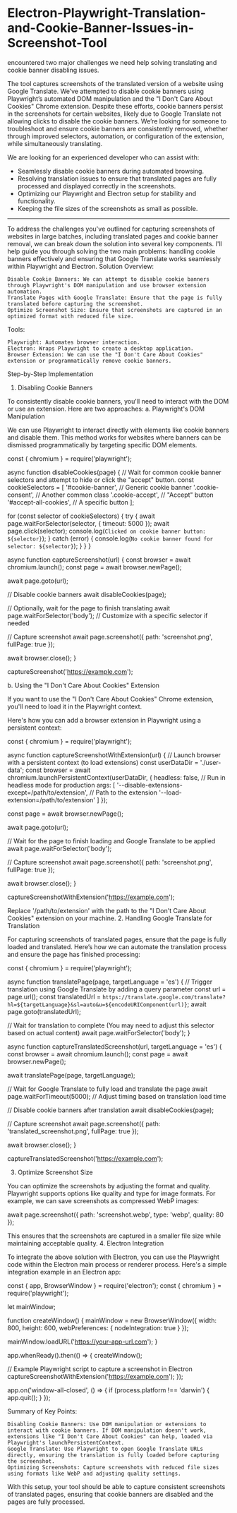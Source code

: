 # Electron-Playwright-Translation-and-Cookie-Banner-Issues-in-Screenshot-Tool
encountered two major challenges we need help solving translating and cookie banner disabling issues.

The tool captures screenshots of the translated version of a website using Google Translate.  We’ve attempted to disable cookie banners using Playwright’s automated DOM manipulation and the "I Don't Care About Cookies" Chrome extension. Despite these efforts, cookie banners persist in the screenshots for certain websites, likely due to Google Translate not allowing clicks to disable the cookie banners. We’re looking for someone to troubleshoot and ensure cookie banners are consistently removed, whether through improved selectors, automation, or configuration of the extension, while simultaneously translating.

We are looking for an experienced developer who can assist with:

- Seamlessly disable cookie banners during automated browsing.
- Resolving translation issues to ensure that translated pages are fully processed and displayed correctly in the screenshots.
- Optimizing our Playwright and Electron setup for stability and functionality.
- Keeping the file sizes of the screenshots as small as possible.
--------------
To address the challenges you've outlined for capturing screenshots of websites in large batches, including translated pages and cookie banner removal, we can break down the solution into several key components. I'll help guide you through solving the two main problems: handling cookie banners effectively and ensuring that Google Translate works seamlessly within Playwright and Electron.
Solution Overview:

    Disable Cookie Banners: We can attempt to disable cookie banners through Playwright's DOM manipulation and use browser extension automation.
    Translate Pages with Google Translate: Ensure that the page is fully translated before capturing the screenshot.
    Optimize Screenshot Size: Ensure that screenshots are captured in an optimized format with reduced file size.

Tools:

    Playwright: Automates browser interaction.
    Electron: Wraps Playwright to create a desktop application.
    Browser Extension: We can use the "I Don't Care About Cookies" extension or programmatically remove cookie banners.

Step-by-Step Implementation
1. Disabling Cookie Banners

To consistently disable cookie banners, you'll need to interact with the DOM or use an extension. Here are two approaches:
a. Playwright's DOM Manipulation

We can use Playwright to interact directly with elements like cookie banners and disable them. This method works for websites where banners can be dismissed programmatically by targeting specific DOM elements.

const { chromium } = require('playwright');

async function disableCookies(page) {
  // Wait for common cookie banner selectors and attempt to hide or click the "accept" button.
  const cookieSelectors = [
    '#cookie-banner',        // Generic cookie banner
    '.cookie-consent',       // Another common class
    '.cookie-accept',        // "Accept" button
    '#accept-all-cookies',   // A specific button
  ];

  for (const selector of cookieSelectors) {
    try {
      await page.waitForSelector(selector, { timeout: 5000 });
      await page.click(selector);
      console.log(`Clicked on cookie banner button: ${selector}`);
    } catch (error) {
      console.log(`No cookie banner found for selector: ${selector}`);
    }
  }
}

async function captureScreenshot(url) {
  const browser = await chromium.launch();
  const page = await browser.newPage();

  await page.goto(url);

  // Disable cookie banners
  await disableCookies(page);

  // Optionally, wait for the page to finish translating
  await page.waitForSelector('body'); // Customize with a specific selector if needed

  // Capture screenshot
  await page.screenshot({ path: 'screenshot.png', fullPage: true });

  await browser.close();
}

captureScreenshot('https://example.com');

b. Using the "I Don't Care About Cookies" Extension

If you want to use the "I Don't Care About Cookies" Chrome extension, you'll need to load it in the Playwright context.

Here's how you can add a browser extension in Playwright using a persistent context:

const { chromium } = require('playwright');

async function captureScreenshotWithExtension(url) {
  // Launch browser with a persistent context (to load extensions)
  const userDataDir = './user-data';
  const browser = await chromium.launchPersistentContext(userDataDir, {
    headless: false,  // Run in headless mode for production
    args: [
      '--disable-extensions-except=/path/to/extension',  // Path to the extension
      '--load-extension=/path/to/extension'
    ]
  });

  const page = await browser.newPage();

  await page.goto(url);

  // Wait for the page to finish loading and Google Translate to be applied
  await page.waitForSelector('body');

  // Capture screenshot
  await page.screenshot({ path: 'screenshot.png', fullPage: true });

  await browser.close();
}

captureScreenshotWithExtension('https://example.com');

Replace '/path/to/extension' with the path to the "I Don't Care About Cookies" extension on your machine.
2. Handling Google Translate for Translation

For capturing screenshots of translated pages, ensure that the page is fully loaded and translated. Here’s how we can automate the translation process and ensure the page has finished processing:

const { chromium } = require('playwright');

async function translatePage(page, targetLanguage = 'es') {
  // Trigger translation using Google Translate by adding a query parameter
  const url = page.url();
  const translatedUrl = `https://translate.google.com/translate?hl=${targetLanguage}&sl=auto&u=${encodeURIComponent(url)}`;
  await page.goto(translatedUrl);

  // Wait for translation to complete (You may need to adjust this selector based on actual content)
  await page.waitForSelector('body');
}

async function captureTranslatedScreenshot(url, targetLanguage = 'es') {
  const browser = await chromium.launch();
  const page = await browser.newPage();

  await translatePage(page, targetLanguage);

  // Wait for Google Translate to fully load and translate the page
  await page.waitForTimeout(5000); // Adjust timing based on translation load time

  // Disable cookie banners after translation
  await disableCookies(page);

  // Capture screenshot
  await page.screenshot({ path: 'translated_screenshot.png', fullPage: true });

  await browser.close();
}

captureTranslatedScreenshot('https://example.com');

3. Optimize Screenshot Size

You can optimize the screenshots by adjusting the format and quality. Playwright supports options like quality and type for image formats. For example, we can save screenshots as compressed WebP images:

await page.screenshot({ path: 'screenshot.webp', type: 'webp', quality: 80 });

This ensures that the screenshots are captured in a smaller file size while maintaining acceptable quality.
4. Electron Integration

To integrate the above solution with Electron, you can use the Playwright code within the Electron main process or renderer process. Here's a simple integration example in an Electron app:

const { app, BrowserWindow } = require('electron');
const { chromium } = require('playwright');

let mainWindow;

function createWindow() {
  mainWindow = new BrowserWindow({
    width: 800,
    height: 600,
    webPreferences: {
      nodeIntegration: true
    }
  });

  mainWindow.loadURL('https://your-app-url.com');
}

app.whenReady().then(() => {
  createWindow();

  // Example Playwright script to capture a screenshot in Electron
  captureScreenshotWithExtension('https://example.com');
});

app.on('window-all-closed', () => {
  if (process.platform !== 'darwin') {
    app.quit();
  }
});

Summary of Key Points:

    Disabling Cookie Banners: Use DOM manipulation or extensions to interact with cookie banners. If DOM manipulation doesn't work, extensions like "I Don't Care About Cookies" can help, loaded via Playwright's launchPersistentContext.
    Google Translate: Use Playwright to open Google Translate URLs directly, ensuring the translation is fully loaded before capturing the screenshot.
    Optimizing Screenshots: Capture screenshots with reduced file sizes using formats like WebP and adjusting quality settings.

With this setup, your tool should be able to capture consistent screenshots of translated pages, ensuring that cookie banners are disabled and the pages are fully processed.
